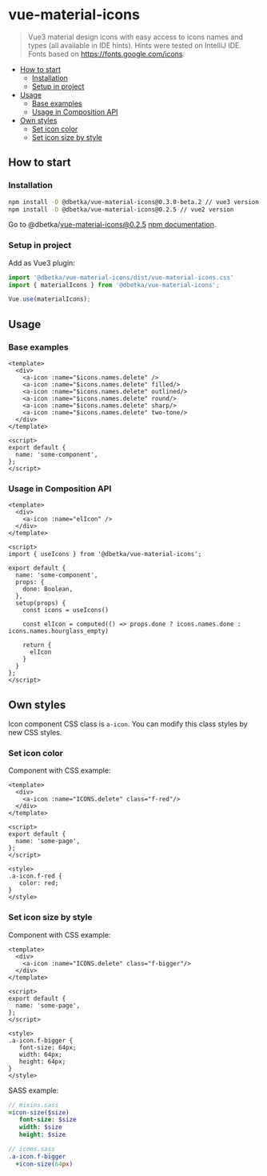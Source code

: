 # vue-material-icons
> Vue3 material design icons with easy access to icons names and types (all available in IDE hints).
Hints were tested on IntelliJ IDE. Fonts based on https://fonts.google.com/icons.

- [How to start](#how-to-start)
  - [Installation](#installation)
  - [Setup in project](#setup-in-project)
- [Usage](#usage)
  - [Base examples](#base-examples)
  - [Usage in Composition API](#usage-in-composition-api)
- [Own styles](#own-styles)
  - [Set icon color](#set-icon-color)
  - [Set icon size by style](#set-icon-size-by-style)

## How to start

### Installation
```bash
npm install -D @dbetka/vue-material-icons@0.3.0-beta.2 // vue3 version
npm install -D @dbetka/vue-material-icons@0.2.5 // vue2 version
```
Go to @dbetka/vue-material-icons@0.2.5 [npm documentation](https://www.npmjs.com/package/@dbetka/vue-material-icons/v/0.2.5).

### Setup in project

Add as Vue3 plugin:
```js
import '@dbetka/vue-material-icons/dist/vue-material-icons.css'
import { materialIcons } from '@dbetka/vue-material-icons';

Vue.use(materialIcons);
```

## Usage

### Base examples
```vue
<template>
  <div>
    <a-icon :name="$icons.names.delete" />
    <a-icon :name="$icons.names.delete" filled/>
    <a-icon :name="$icons.names.delete" outlined/>
    <a-icon :name="$icons.names.delete" round/>
    <a-icon :name="$icons.names.delete" sharp/>
    <a-icon :name="$icons.names.delete" two-tone/>
  </div>
</template>

<script>
export default {
  name: 'some-component',
};
</script>
```

### Usage in Composition API
```vue
<template>
  <div>
    <a-icon :name="elIcon" />
  </div>
</template>

<script>
import { useIcons } from '@dbetka/vue-material-icons';

export default {
  name: 'some-component',
  props: {
    done: Boolean,
  },
  setup(props) {
    const icons = useIcons()
    
    const elIcon = computed(() => props.done ? icons.names.done : icons.names.hourglass_empty)
    
    return {
      elIcon
    }
  }
};
</script>
```

## Own styles
Icon component CSS class is `a-icon`. You can modify this class styles by new CSS styles.

### Set icon color

Component with CSS example:
```vue
<template>
  <div>
    <a-icon :name="ICONS.delete" class="f-red"/>
  </div>
</template>

<script>
export default {
  name: 'some-page',
};
</script>

<style>
.a-icon.f-red {
   color: red;
}
</style>
```

### Set icon size by style

Component with CSS example:
```vue
<template>
  <div>
    <a-icon :name="ICONS.delete" class="f-bigger"/>
  </div>
</template>

<script>
export default {
  name: 'some-page',
};
</script>

<style>
.a-icon.f-bigger {
   font-size: 64px;
   width: 64px;
   height: 64px;
}
</style>
```

SASS example:
```sass
// mixins.sass
=icon-size($size)
   font-size: $size
   width: $size
   height: $size

// icons.sass
.a-icon.f-bigger 
  +icon-size(64px)
```
